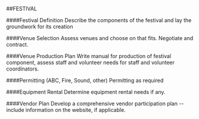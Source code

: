 ##FESTIVAL

####Festival Definition
    Describe the components of the festival and lay the groundwork 
    for its creation

####Venue Selection
    Assess venues and choose on that fits. Negotiate and contract.

####Venue Production Plan
    Write manual for production of festival component, assess staff 
    and volunteer needs for staff and volunteer coordinators.

####Permitting (ABC, Fire, Sound, other)
    Permitting as required

####Equipment Rental
    Determine equipment rental needs if any.

####Vendor Plan
    Develop a comprehensive vendor participation plan -- include 
    information on the website, if applicable.

